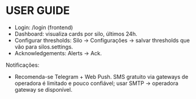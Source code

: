 # USER GUIDE

- Login: /login (frontend)
- Dashboard: visualiza cards por silo, últimos 24h.
- Configurar thresholds: Silo -> Configurações -> salvar thresholds que vão para silos.settings.
- Acknowledgements: Alerts -> Ack.

Notificações:
- Recomenda-se Telegram + Web Push. SMS gratuito via gateways de operadora é limitado e pouco confiável; usar SMTP -> operadora gateway se disponível.
